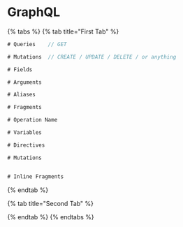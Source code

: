# GraphQL

{% tabs %}
{% tab title="First Tab" %}
```csharp
# Queries    // GET

# Mutations  // CREATE / UPDATE / DELETE / or anything

# Fields

# Arguments

# Aliases

# Fragments

# Operation Name

# Variables

# Directives

# Mutations


# Inline Fragments


```
{% endtab %}

{% tab title="Second Tab" %}

{% endtab %}
{% endtabs %}

